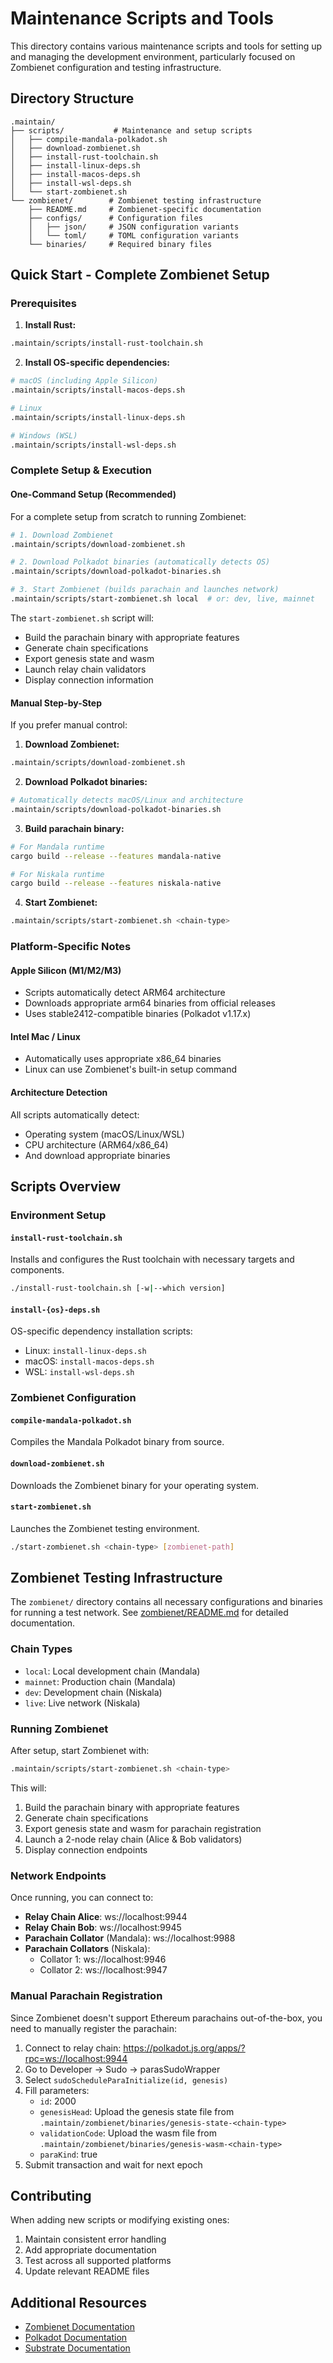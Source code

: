 # Maintenance Scripts and Tools

This directory contains various maintenance scripts and tools for setting up and managing the development environment, particularly focused on Zombienet configuration and testing infrastructure.

## Directory Structure

```
.maintain/
├── scripts/           # Maintenance and setup scripts
│   ├── compile-mandala-polkadot.sh
│   ├── download-zombienet.sh
│   ├── install-rust-toolchain.sh
│   ├── install-linux-deps.sh
│   ├── install-macos-deps.sh
│   ├── install-wsl-deps.sh
│   └── start-zombienet.sh
└── zombienet/        # Zombienet testing infrastructure
    ├── README.md     # Zombienet-specific documentation
    ├── configs/      # Configuration files
    │   ├── json/     # JSON configuration variants
    │   └── toml/     # TOML configuration variants
    └── binaries/     # Required binary files
```

## Quick Start - Complete Zombienet Setup

### Prerequisites

1. **Install Rust:**
```bash
.maintain/scripts/install-rust-toolchain.sh
```

2. **Install OS-specific dependencies:**
```bash
# macOS (including Apple Silicon)
.maintain/scripts/install-macos-deps.sh

# Linux
.maintain/scripts/install-linux-deps.sh

# Windows (WSL)
.maintain/scripts/install-wsl-deps.sh
```

### Complete Setup & Execution

#### One-Command Setup (Recommended)

For a complete setup from scratch to running Zombienet:

```bash
# 1. Download Zombienet
.maintain/scripts/download-zombienet.sh

# 2. Download Polkadot binaries (automatically detects OS)
.maintain/scripts/download-polkadot-binaries.sh

# 3. Start Zombienet (builds parachain and launches network)
.maintain/scripts/start-zombienet.sh local  # or: dev, live, mainnet
```

The `start-zombienet.sh` script will:
- Build the parachain binary with appropriate features
- Generate chain specifications
- Export genesis state and wasm
- Launch relay chain validators
- Display connection information

#### Manual Step-by-Step

If you prefer manual control:

1. **Download Zombienet:**
```bash
.maintain/scripts/download-zombienet.sh
```

2. **Download Polkadot binaries:**
```bash
# Automatically detects macOS/Linux and architecture
.maintain/scripts/download-polkadot-binaries.sh
```

3. **Build parachain binary:**
```bash
# For Mandala runtime
cargo build --release --features mandala-native

# For Niskala runtime
cargo build --release --features niskala-native
```

4. **Start Zombienet:**
```bash
.maintain/scripts/start-zombienet.sh <chain-type>
```

### Platform-Specific Notes

#### Apple Silicon (M1/M2/M3)
- Scripts automatically detect ARM64 architecture
- Downloads appropriate arm64 binaries from official releases
- Uses stable2412-compatible binaries (Polkadot v1.17.x)

#### Intel Mac / Linux
- Automatically uses appropriate x86_64 binaries
- Linux can use Zombienet's built-in setup command

#### Architecture Detection
All scripts automatically detect:
- Operating system (macOS/Linux/WSL)
- CPU architecture (ARM64/x86_64)
- And download appropriate binaries

## Scripts Overview

### Environment Setup

#### `install-rust-toolchain.sh`
Installs and configures the Rust toolchain with necessary targets and components.
```bash
./install-rust-toolchain.sh [-w|--which version]
```

#### `install-{os}-deps.sh`
OS-specific dependency installation scripts:
- Linux: `install-linux-deps.sh`
- macOS: `install-macos-deps.sh`
- WSL: `install-wsl-deps.sh`

### Zombienet Configuration

#### `compile-mandala-polkadot.sh`
Compiles the Mandala Polkadot binary from source.

#### `download-zombienet.sh`
Downloads the Zombienet binary for your operating system.

#### `start-zombienet.sh`
Launches the Zombienet testing environment.
```bash
./start-zombienet.sh <chain-type> [zombienet-path]
```

## Zombienet Testing Infrastructure

The `zombienet/` directory contains all necessary configurations and binaries for running a test network. See [zombienet/README.md](zombienet/README.md) for detailed documentation.

### Chain Types
- `local`: Local development chain (Mandala)
- `mainnet`: Production chain (Mandala)
- `dev`: Development chain (Niskala)
- `live`: Live network (Niskala)

### Running Zombienet

After setup, start Zombienet with:
```bash
.maintain/scripts/start-zombienet.sh <chain-type>
```

This will:
1. Build the parachain binary with appropriate features
2. Generate chain specifications
3. Export genesis state and wasm for parachain registration
4. Launch a 2-node relay chain (Alice & Bob validators)
5. Display connection endpoints

### Network Endpoints

Once running, you can connect to:
- **Relay Chain Alice**: ws://localhost:9944
- **Relay Chain Bob**: ws://localhost:9945
- **Parachain Collator** (Mandala): ws://localhost:9988
- **Parachain Collators** (Niskala): 
  - Collator 1: ws://localhost:9946
  - Collator 2: ws://localhost:9947

### Manual Parachain Registration

Since Zombienet doesn't support Ethereum parachains out-of-the-box, you need to manually register the parachain:

1. Connect to relay chain: https://polkadot.js.org/apps/?rpc=ws://localhost:9944
2. Go to Developer → Sudo → parasSudoWrapper
3. Select `sudoScheduleParaInitialize(id, genesis)`
4. Fill parameters:
   - `id`: 2000
   - `genesisHead`: Upload the genesis state file from `.maintain/zombienet/binaries/genesis-state-<chain-type>`
   - `validationCode`: Upload the wasm file from `.maintain/zombienet/binaries/genesis-wasm-<chain-type>`
   - `paraKind`: true
5. Submit transaction and wait for next epoch

## Contributing

When adding new scripts or modifying existing ones:
1. Maintain consistent error handling
2. Add appropriate documentation
3. Test across all supported platforms
4. Update relevant README files

## Additional Resources

- [Zombienet Documentation](https://github.com/paritytech/zombienet)
- [Polkadot Documentation](https://wiki.polkadot.network)
- [Substrate Documentation](https://docs.substrate.io)
